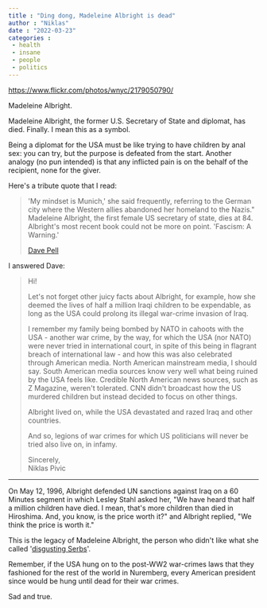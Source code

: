 ```yaml
---
title : "Ding dong, Madeleine Albright is dead"
author : "Niklas"
date : "2022-03-23"
categories : 
 - health
 - insane
 - people
 - politics
---
```


https://www.flickr.com/photos/wnyc/2179050790/

Madeleine Albright.

Madeleine Albright, the former U.S. Secretary of State and diplomat, has died. Finally. I mean this as a symbol.

Being a diplomat for the USA must be like trying to have children by anal sex: you can try, but the purpose is defeated from the start. Another analogy (no pun intended) is that any inflicted pain is on the behalf of the recipient, none for the giver.

Here's a tribute quote that I read:

> 'My mindset is Munich,' she said frequently, referring to the German city where the Western allies abandoned her homeland to the Nazis." Madeleine Albright, the first female US secretary of state, dies at 84. Albright's most recent book could not be more on point. 'Fascism: A Warning.'
> 
> [Dave Pell](https://nextdraft.com/archives/n20220323/extra-extra/)

I answered Dave:

> Hi!  
>   
> Let's not forget other juicy facts about Albright, for example, how she deemed the lives of half a million Iraqi children to be expendable, as long as the USA could prolong its illegal war-crime invasion of Iraq.  
>   
> I remember my family being bombed by NATO in cahoots with the USA - another war crime, by the way, for which the USA (nor NATO) were never tried in international court, in spite of this being in flagrant breach of international law - and how this was also celebrated through American media. North American mainstream media, I should say. South American media sources know very well what being ruined by the USA feels like. Credible North American news sources, such as Z Magazine, weren't tolerated. CNN didn't broadcast how the US murdered children but instead decided to focus on other things.  
>   
> Albright lived on, while the USA devastated and razed Iraq and other countries.  
>   
> And so, legions of war crimes for which US politicians will never be tried also live on, in infamy.  
>   
> Sincerely,  
> Niklas Pivic

* * *

On May 12, 1996, Albright defended UN sanctions against Iraq on a 60 Minutes segment in which Lesley Stahl asked her, "We have heard that half a million children have died. I mean, that's more children than died in Hiroshima. And, you know, is the price worth it?" and Albright replied, "We think the price is worth it."

This is the legacy of Madeleine Albright, the person who didn't like what she called '[disgusting Serbs](https://en.wikipedia.org/wiki/Madeleine_Albright#Allegations_of_hate_speech_against_Serbs_and_war_profiteering)'.

Remember, if the USA hung on to the post-WW2 war-crimes laws that they fashioned for the rest of the world in Nuremberg, every American president since would be hung until dead for their war crimes.

Sad and true.
